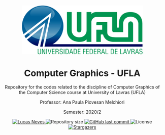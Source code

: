 <p align="center">
  <img src="https://github.com/lucas54neves/computer-graphics-ufla/blob/master/.github/ufla-logo.jpg" alt="UFLA" width="380"/>
</p>

<h1 align="center">
  Computer Graphics - UFLA
</h1>

<p align="center">
  Repository for the codes related to the discipline of Computer Graphics of the Computer Science course at University of Lavras (UFLA)
</p>

<p align="center">
  Professor: Ana Paula Piovesan Melchiori
</p>

<p align="center">
  Semester: 2020/2
</p>

<p align="center">	
  <a href="https://www.linkedin.com/in/lucas54neves/">
    <img alt="Lucas Neves" src="https://img.shields.io/badge/-lucas54neves-black?style=flat&logo=Linkedin&logoColor=white" />
  </a>
    <img alt="Repository size" src="https://img.shields.io/github/repo-size/lucas54neves/computer-graphics-ufla?color=black">
  <a href="https://github.com/lucas54neves/computer-graphics-ufla/commits/master">
    <img alt="GitHub last commit" src="https://img.shields.io/github/last-commit/lucas54neves/computer-graphics-ufla?color=black">
  </a> 
    <img alt="License" src="https://img.shields.io/badge/license-MIT-8257E5?color=black">
  <a href="https://github.com/lucas54neves/computer-graphics-ufla/stargazers">
    <img alt="Stargazers" src="https://img.shields.io/github/stars/lucas54neves/computer-graphics-ufla?color=black&logo=github">
  </a>
</p>
